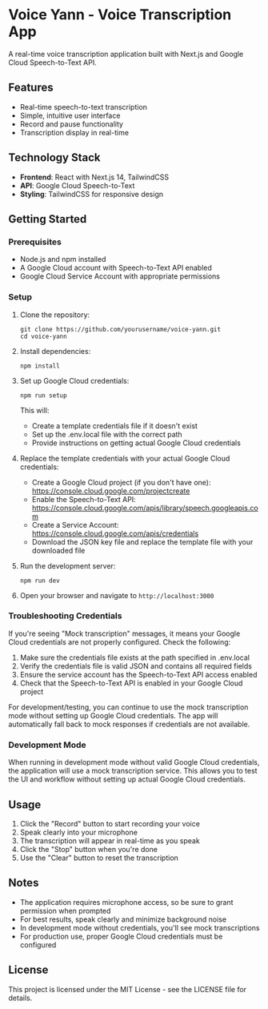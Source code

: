 # Voice Yann - Voice Transcription App

A real-time voice transcription application built with Next.js and Google Cloud Speech-to-Text API.

## Features

- Real-time speech-to-text transcription
- Simple, intuitive user interface
- Record and pause functionality
- Transcription display in real-time

## Technology Stack

- **Frontend**: React with Next.js 14, TailwindCSS
- **API**: Google Cloud Speech-to-Text
- **Styling**: TailwindCSS for responsive design

## Getting Started

### Prerequisites

- Node.js and npm installed
- A Google Cloud account with Speech-to-Text API enabled
- Google Cloud Service Account with appropriate permissions

### Setup

1. Clone the repository:
   ```
   git clone https://github.com/yourusername/voice-yann.git
   cd voice-yann
   ```

2. Install dependencies:
   ```
   npm install
   ```

3. Set up Google Cloud credentials:
   ```
   npm run setup
   ```
   This will:
   - Create a template credentials file if it doesn't exist
   - Set up the .env.local file with the correct path
   - Provide instructions on getting actual Google Cloud credentials

4. Replace the template credentials with your actual Google Cloud credentials:
   - Create a Google Cloud project (if you don't have one): https://console.cloud.google.com/projectcreate
   - Enable the Speech-to-Text API: https://console.cloud.google.com/apis/library/speech.googleapis.com
   - Create a Service Account: https://console.cloud.google.com/apis/credentials
   - Download the JSON key file and replace the template file with your downloaded file

5. Run the development server:
   ```
   npm run dev
   ```

6. Open your browser and navigate to `http://localhost:3000`

### Troubleshooting Credentials

If you're seeing "Mock transcription" messages, it means your Google Cloud credentials are not properly configured. Check the following:

1. Make sure the credentials file exists at the path specified in .env.local
2. Verify the credentials file is valid JSON and contains all required fields
3. Ensure the service account has the Speech-to-Text API access enabled
4. Check that the Speech-to-Text API is enabled in your Google Cloud project

For development/testing, you can continue to use the mock transcription mode without setting up Google Cloud credentials. The app will automatically fall back to mock responses if credentials are not available.

### Development Mode

When running in development mode without valid Google Cloud credentials, the application will use a mock transcription service. This allows you to test the UI and workflow without setting up actual Google Cloud credentials.

## Usage

1. Click the "Record" button to start recording your voice
2. Speak clearly into your microphone
3. The transcription will appear in real-time as you speak
4. Click the "Stop" button when you're done
5. Use the "Clear" button to reset the transcription

## Notes

- The application requires microphone access, so be sure to grant permission when prompted
- For best results, speak clearly and minimize background noise
- In development mode without credentials, you'll see mock transcriptions
- For production use, proper Google Cloud credentials must be configured

## License

This project is licensed under the MIT License - see the LICENSE file for details.